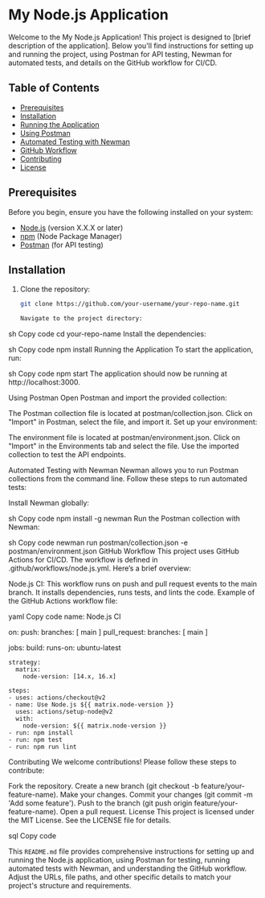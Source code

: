 # My Node.js Application

Welcome to the My Node.js Application! This project is designed to [brief description of the application]. Below you'll find instructions for setting up and running the project, using Postman for API testing, Newman for automated tests, and details on the GitHub workflow for CI/CD.

## Table of Contents

- [Prerequisites](#prerequisites)
- [Installation](#installation)
- [Running the Application](#running-the-application)
- [Using Postman](#using-postman)
- [Automated Testing with Newman](#automated-testing-with-newman)
- [GitHub Workflow](#github-workflow)
- [Contributing](#contributing)
- [License](#license)

## Prerequisites

Before you begin, ensure you have the following installed on your system:

- [Node.js](https://nodejs.org/) (version X.X.X or later)
- [npm](https://www.npmjs.com/get-npm) (Node Package Manager)
- [Postman](https://www.postman.com/) (for API testing)

## Installation

1. Clone the repository:

   ```sh
   git clone https://github.com/your-username/your-repo-name.git

   Navigate to the project directory:

sh
Copy code
cd your-repo-name
Install the dependencies:

sh
Copy code
npm install
Running the Application
To start the application, run:

sh
Copy code
npm start
The application should now be running at http://localhost:3000.

Using Postman
Open Postman and import the provided collection:

The Postman collection file is located at postman/collection.json.
Click on "Import" in Postman, select the file, and import it.
Set up your environment:

The environment file is located at postman/environment.json.
Click on "Import" in the Environments tab and select the file.
Use the imported collection to test the API endpoints.

Automated Testing with Newman
Newman allows you to run Postman collections from the command line. Follow these steps to run automated tests:

Install Newman globally:

sh
Copy code
npm install -g newman
Run the Postman collection with Newman:

sh
Copy code
newman run postman/collection.json -e postman/environment.json
GitHub Workflow
This project uses GitHub Actions for CI/CD. The workflow is defined in .github/workflows/node.js.yml. Here’s a brief overview:

Node.js CI: This workflow runs on push and pull request events to the main branch.
It installs dependencies, runs tests, and lints the code.
Example of the GitHub Actions workflow file:

yaml
Copy code
name: Node.js CI

on:
  push:
    branches: [ main ]
  pull_request:
    branches: [ main ]

jobs:
  build:
    runs-on: ubuntu-latest

    strategy:
      matrix:
        node-version: [14.x, 16.x]

    steps:
    - uses: actions/checkout@v2
    - name: Use Node.js ${{ matrix.node-version }}
      uses: actions/setup-node@v2
      with:
        node-version: ${{ matrix.node-version }}
    - run: npm install
    - run: npm test
    - run: npm run lint
Contributing
We welcome contributions! Please follow these steps to contribute:

Fork the repository.
Create a new branch (git checkout -b feature/your-feature-name).
Make your changes.
Commit your changes (git commit -m 'Add some feature').
Push to the branch (git push origin feature/your-feature-name).
Open a pull request.
License
This project is licensed under the MIT License. See the LICENSE file for details.

sql
Copy code

This `README.md` file provides comprehensive instructions for setting up and running the Node.js application, using Postman for testing, running automated tests with Newman, and understanding the GitHub workflow. Adjust the URLs, file paths, and other specific details to match your project's structure and requirements.






